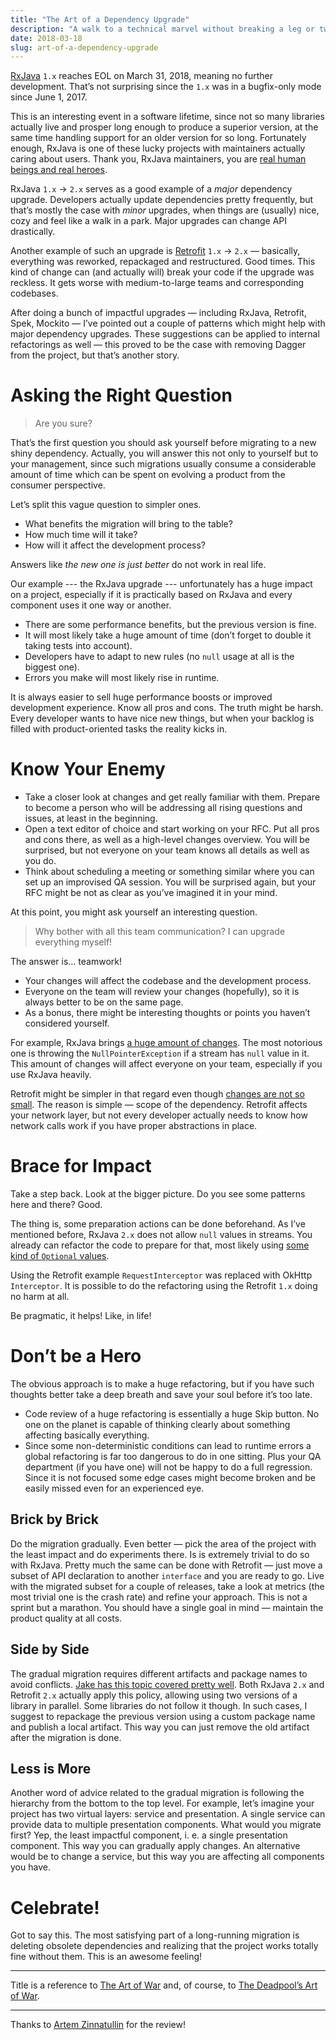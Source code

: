 ```yaml
---
title: "The Art of a Dependency Upgrade"
description: "A walk to a technical marvel without breaking a leg or two."
date: 2018-03-18
slug: art-of-a-dependency-upgrade
---
```


[RxJava](https://github.com/ReactiveX/RxJava) `1.x` reaches EOL on March 31, 2018,
meaning no further development. That’s not surprising since the `1.x` was
in a bugfix-only mode since June 1, 2017.

This is an interesting event in a software lifetime, since not so many libraries
actually live and prosper long enough to produce a superior version, at the same time handling
support for an older version for so long. Fortunately enough, RxJava is one of these lucky projects
with maintainers actually caring about users.
Thank you, RxJava maintainers, you are [real human beings and real heroes](https://www.youtube.com/watch?v=-DSVDcw6iW8).

RxJava `1.x` → `2.x` serves as a good example of a _major_ dependency upgrade.
Developers actually update dependencies pretty frequently, but that’s mostly the case with _minor_ upgrades,
when things are (usually) nice, cozy and feel like a walk in a park.
Major upgrades can change API drastically.

Another example of such an upgrade is [Retrofit](https://github.com/square/retrofit/) `1.x` → `2.x` —
basically, everything was reworked, repackaged and restructured. Good times.
This kind of change can (and actually will) break your code if the upgrade was reckless.
It gets worse with medium-to-large teams and corresponding codebases.

After doing a bunch of impactful upgrades — including RxJava, Retrofit, Spek, Mockito —
I’ve pointed out a couple of patterns which might help with major dependency upgrades.
These suggestions can be applied to internal refactorings as well — this proved to be
the case with removing Dagger from the project, but that’s another story.

# Asking the Right Question

> Are you sure?

That’s the first question you should ask yourself before migrating to a new shiny dependency.
Actually, you will answer this not only to yourself but to your management, since such
migrations usually consume a considerable amount of time which can be spent on evolving
a product from the consumer perspective.

Let’s split this vague question to simpler ones.

* What benefits the migration will bring to the table?
* How much time will it take?
* How will it affect the development process?

Answers like _the new one is just better_ do not work in real life.

Our example --- the RxJava upgrade --- unfortunately has a huge impact on a project,
especially if it is practically based on RxJava and every component uses it one way or another.

* There are some performance benefits, but the previous version is fine.
* It will most likely take a huge amount of time (don’t forget to double it taking tests into account).
* Developers have to adapt to new rules (no `null` usage at all is the biggest one).
* Errors you make will most likely rise in runtime.

It is always easier to sell huge performance boosts or improved development experience.
Know all pros and cons. The truth might be harsh. Every developer wants to have nice new things,
but when your backlog is filled with product-oriented tasks the reality kicks in.

# Know Your Enemy

* Take a closer look at changes and get really familiar with them.
  Prepare to become a person who will be addressing all rising questions and issues,
  at least in the beginning.
* Open a text editor of choice and start working on your RFC.
  Put all pros and cons there, as well as a high-level changes overview.
  You will be surprised, but not everyone on your team knows all details as well as you do.
* Think about scheduling a meeting or something similar where you can set up
  an improvised QA session. You will be surprised again, but your RFC might be
  not as clear as you’ve imagined it in your mind.

At this point, you might ask yourself an interesting question.

> Why bother with all this team communication? I can upgrade everything myself!

The answer is... teamwork!

* Your changes will affect the codebase and the development process.
* Everyone on the team will review your changes (hopefully), so it is always better to be on the same page.
* As a bonus, there might be interesting thoughts or points you haven’t considered yourself.

For example, RxJava brings [a huge amount of changes](https://github.com/ReactiveX/RxJava/wiki/What's-different-in-2.0).
The most notorious one is throwing the `NullPointerException` if a stream has `null` value in it.
This amount of changes will affect everyone on your team, especially if you use RxJava heavily.

Retrofit might be simpler in that regard even though [changes are not so small](https://github.com/square/retrofit/blob/master/CHANGELOG.md#version-200-2016-03-11).
The reason is simple — scope of the dependency. Retrofit affects your network layer, but not every developer
actually needs to know how network calls work if you have proper abstractions in place.

# Brace for Impact

Take a step back. Look at the bigger picture. Do you see some patterns here and there? Good.

The thing is, some preparation actions can be done beforehand. As I’ve mentioned before, RxJava `2.x`
does not allow `null` values in streams. You already can refactor the code to prepare for that,
most likely using [some kind of `Optional` values](https://github.com/gojuno/koptional).

Using the Retrofit example `RequestInterceptor` was replaced with OkHttp `Interceptor`.
It is possible to do the refactoring using the Retrofit `1.x` doing no harm at all.

Be pragmatic, it helps! Like, in life!

# Don’t be a Hero

The obvious approach is to make a huge refactoring, but if you have such thoughts
better take a deep breath and save your soul before it’s too late.

* Code review of a huge refactoring is essentially a huge Skip button.
  No one on the planet is capable of thinking clearly about something affecting basically everything.
* Since some non-deterministic conditions can lead to runtime errors
  a global refactoring is far too dangerous to do in one sitting.
  Plus your QA department (if you have one) will not be happy to do a full regression.
  Since it is not focused some edge cases might become broken and be easily missed
  even for an experienced eye.

## Brick by Brick

Do the migration gradually. Even better — pick the area of the project with the least impact
and do experiments there. Is is extremely trivial to do so with RxJava. Pretty much
the same can be done with Retrofit — just move a subset of API declaration
to another `interface` and you are ready to go. Live with the migrated subset
for a couple of releases, take a look at metrics (the most trivial one is the crash rate)
and refine your approach. This is not a sprint but a marathon. You should have
a single goal in mind — maintain the product quality at all costs.

## Side by Side

The gradual migration requires different artifacts and package names to avoid conflicts.
[Jake has this topic covered pretty well](http://jakewharton.com/java-interoperability-policy-for-major-version-updates/).
Both RxJava `2.x` and Retrofit `2.x` actually apply this policy, allowing using two versions of a library
in parallel. Some libraries do not follow it though. In such cases, I suggest to repackage
the previous version using a custom package name and publish a local artifact. This way you can just remove
the old artifact after the migration is done.

## Less is More

Another word of advice related to the gradual migration is following the hierarchy from the bottom to the top level.
For example, let’s imagine your project has two virtual layers: service and presentation.
A single service can provide data to multiple presentation components. What would you migrate first?
Yep, the least impactful component, i. e. a single presentation component. This way you can gradually
apply changes. An alternative would be to change a service, but this way you are affecting all components you have.

# Celebrate!

Got to say this. The most satisfying part of a long-running migration is deleting obsolete dependencies
and realizing that the project works totally fine without them. This is an awesome feeling!

---

Title is a reference to [The Art of War](https://en.wikipedia.org/wiki/The_Art_of_War) and, of course,
to [The Deadpool’s Art of War](http://marvel.wikia.com/wiki/Deadpool%27s_Art_of_War_Vol_1).

---

Thanks to [Artem Zinnatullin](https://twitter.com/artem_zin) for the review!
